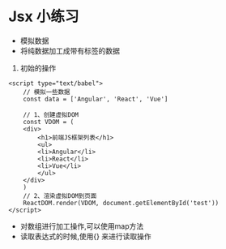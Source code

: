 # Jsx 小练习

- 模拟数据
- 将纯数据加工成带有标签的数据

1. 初始的操作

```
<script type="text/babel">
    // 模拟一些数据
    const data = ['Angular', 'React', 'Vue']

    // 1、创建虚拟DOM
    const VDOM = (
    <div>
        <h1>前端JS框架列表</h1>
        <ul>
        <li>Angular</li>
        <li>React</li>
        <li>Vue</li>
        </ul>
    </div>
    )
    // 2、渲染虚拟DOM到页面
    ReactDOM.render(VDOM, document.getElementById('test'))
</script>
```
- 对数组进行加工操作,可以使用map方法
- 读取表达式的时候,使用{} 来进行读取操作


